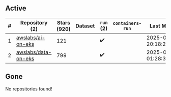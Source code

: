 ## Active
| # | Repository (2) | Stars (920) | Dataset | `run` (2) | `containers-run` | Last Modified |
| --- | --- | --- | --- | --- | --- | --- |
| 1 | [awslabs/ai-on-eks](https://github.com/awslabs/ai-on-eks) | 121 |  | :heavy_check_mark: |  | 2025-09-12 20:18:22+00:00 |
| 2 | [awslabs/data-on-eks](https://github.com/awslabs/data-on-eks) | 799 |  | :heavy_check_mark: |  | 2025-09-03 01:28:37+00:00 |

## Gone
No repositories found!
